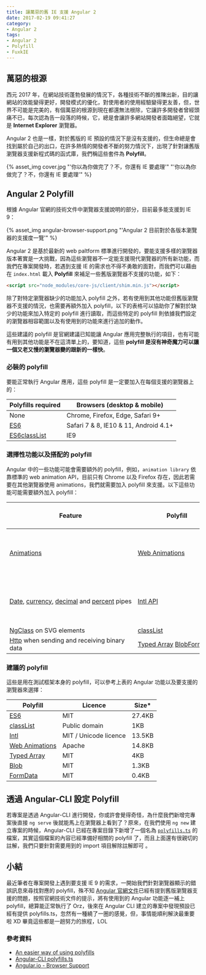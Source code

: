 ```yaml
---
title: 讓萬惡的舊 IE 支援 Angular 2
date: 2017-02-19 09:41:27
category:
- Angular 2
tags:
- Angular 2
- Polyfill
- FuxkIE
---
```


## 萬惡的根源

西元 2017 年，在網站技術蓬勃發展的情況下，各種技術不斷的推陳出新，目的讓網站的效能變得更好，開發模式的優化，對使用者的使用經驗變得更友善，但，世界不可能是完美的，有個萬惡的根源到現在都還無法根除，它讓許多開發者曾經頭痛不已，每次認為告一段落的時候，它，總是會讓許多網站開發者面臨絕望，它就是 **Internet Explorer** 瀏覽器。

Angular 2 也是一樣，對於舊版的 IE 預設的情況下是沒有支援的，但生命總是會找到屬於自己的出口，在許多熱情的開發者不斷的努力情況下，出現了針對讓舊版瀏覽器支援新程式碼的函式庫，我們稱這些套件為 **Polyfill**。

<!-- more -->

{% asset_img cover.jpg "'你以為你做完了？不，你還有 IE 要處理'" "'你以為你做完了？不，你還有 IE 要處理'" %}

## Angular 2 Polyfill

根據 Angular 官網的技術文件中瀏覽器支援說明的部分，目前最多能支援到 IE 9：

{% asset_img angular-browser-support.png "'Angular 2 目前對於各版本瀏覽器的支援度一覽'" %}

Angular 2 是基於最新的 web paltform 標準進行開發的，要能支援多樣的瀏覽器版本著實是一大挑戰，因為這些瀏覽器不一定能支援現代瀏覽器的所有新功能，而我們在專案開發時，若遇到支援 IE 的需求也不得不勇敢的面對，而我們可以藉由在 `index.html` 載入 **Polyfill** 來補足一些舊版瀏覽器不支援的功能，如下：

```html
<script src="node_modules/core-js/client/shim.min.js"></script>
```

除了對特定瀏覽器缺少的功能加入 polyfill 之外，若有使用到其他功能但舊版瀏覽器不支援的情況，也需要再額外加入 polyfill，以下的表格可以協助你了解對於缺少的功能來加入特定的 polyfill 進行讀取，而這些特定的 polyfill 則依據我們設定的瀏覽器相容範圍以及有使用到的功能來進行追加的動作。

這些建議的 polyfill 是官網建議已知能讓 Angular 應用完整執行的項目，也有可能有用到其他功能是不在這清單上的，要知道，這些 **polyfill 是沒有神奇魔力可以讓一個又老又慢的瀏覽器變的跟新的一樣快**。

### 必裝的 polyfill

要能正常執行 Angular 應用，這些 polyfill 是一定要加入在每個支援的瀏覽器上的：

| Polyfills required                       | Browsers (desktop & mobile)           |
| ---------------------------------------- | ------------------------------------- |
| None                                     | Chrome, Firefox, Edge, Safari 9+      |
| [ES6](https://github.com/zloirock/core-js) | Safari 7 & 8, IE10 & 11, Android 4.1+ |
| [ES6classList](https://github.com/eligrey/classList.js) | IE9                                   |

### 選擇性功能以及搭配的 polyfill

Angular 中的一些功能可能會需要額外的 polyfill，例如，`animation library` 依靠標準的 web animation API，目前只有 Chrome 以及 Firefox 存在，因此若需要在其他瀏覽器使用 animations，我們就需要加入 polyfill 來支援。以下這些功能可能需要額外加入 polyfill：

| Feature                                  | Polyfill                                 | Browsers (desktop & mobile)              |
| ---------------------------------------- | ---------------------------------------- | ---------------------------------------- |
| [Animations](https://angular.io/docs/ts/latest/guide/animations.html) | [Web Animations](https://angular.io/docs/ts/latest/guide/browser-support.html#web-animations) | All but Chrome and FirefoxNot supported in IE9 |
| [Date](https://angular.io/docs/ts/latest/api/common/index/DatePipe-pipe.html), [currency](https://angular.io/docs/ts/latest/api/common/index/CurrencyPipe-pipe.html), [decimal](https://angular.io/docs/ts/latest/api/common/index/DecimalPipe-pipe.html) and [percent](https://angular.io/docs/ts/latest/api/common/index/PercentPipe-pipe.html) pipes | [Intl API](https://github.com/andyearnshaw/Intl.js) | All but Chrome, Firefox, Edge, IE11 and Safari 10 |
| [NgClass](https://angular.io/docs/ts/latest/api/common/index/NgClass-directive.html) on SVG elements | [classList](https://github.com/eligrey/classList.js) | IE10, IE11                               |
| [Http](https://angular.io/docs/ts/latest/guide/server-communication.html) when sending and receiving binary data | [Typed Array](https://github.com/inexorabletash/polyfill/blob/master/typedarray.js) [Blob](https://github.com/eligrey/Blob.js)[FormData](https://github.com/francois2metz/html5-formdata) | IE 9                                     |

### 建議的 polyfill

這些是用在測試框架本身的 polyfill，可以參考上表的 Angular 功能以及要支援的瀏覽器來選擇：

| Polyfill                                 | Licence               | Size*  |
| ---------------------------------------- | --------------------- | ------ |
| [ES6](https://github.com/zloirock/core-js) | MIT                   | 27.4KB |
| [classList](https://github.com/eligrey/classList.js) | Public domain         | 1KB    |
| [Intl](https://github.com/andyearnshaw/Intl.js) | MIT / Unicode licence | 13.5KB |
| [Web Animations](https://github.com/web-animations/web-animations-js) | Apache                | 14.8KB |
| [Typed Array](https://github.com/inexorabletash/polyfill/blob/master/typedarray.js) | MIT                   | 4KB    |
| [Blob](https://github.com/eligrey/Blob.js) | MIT                   | 1.3KB  |
| [FormData](https://github.com/francois2metz/html5-formdata) | MIT                   | 0.4KB  |

## 透過 Angular-CLI 設定 Polyfill

若專案是透過 Angular-CLI 進行開發，你或許會覺得奇怪，為什麼我們新增完專案後直接 `ng serve` 後就能馬上在瀏覽器上看到了？原來，在我們使用 `ng new` 建立專案的時候，Angular-CLI 已經在專案目錄下新增了一個名為 [`polyfills.ts`](https://github.com/angular/angular-cli/blob/137a0dea183d48b28bdec2d1e65b3a9addcd812c/packages/%40angular/cli/blueprints/ng2/files/__path__/polyfills.ts) 的檔案，其實這個檔案的內容已經準備好相關的 polyfill 了，而且上面還有很親切的註解，我們只要針對需要用到的 import 項目解除註解即可 。

## 小結

最近筆者在專案開發上遇到要支援 IE 9 的需求，一開始我們針對瀏覽器顯示的錯誤訊息來尋找對應的 polyfill，殊不知 [Angular 官網文件](https://angular.io/docs/ts/latest/guide/browser-support.html)已經有提到舊版瀏覽器支援的問題，按照官網技術文件的提示，將有使用到的 Angular 功能逐一補上 polyfill，總算能正常執行了 Orz，後來在 Angular CLI 建立的專案中發現預設已經有提供 polyfills.ts，忽然有一種繞了一圈的感覺，但，事情能順利解決最重要啦 XD 畢竟這些都是一趟努力的旅程，LOL

### 參考資料



- [An easier way of using polyfills](https://hacks.mozilla.org/2014/11/an-easier-way-of-using-polyfills/)
- [Angular-CLI polyfills.ts](https://github.com/angular/angular-cli/blob/137a0dea183d48b28bdec2d1e65b3a9addcd812c/packages/%40angular/cli/blueprints/ng2/files/__path__/polyfills.ts)
- [Angular.io - Browser Support](https://angular.io/docs/ts/latest/guide/browser-support.html)